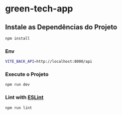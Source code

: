 # green-tech-app

## Instale as Dependências do Projeto

```sh
npm install
```

### Env

```sh
VITE_BACK_API=http://localhost:8000/api
```

### Execute o Projeto

```sh
npm run dev
```

### Lint with [ESLint](https://eslint.org/)

```sh
npm run lint
```
